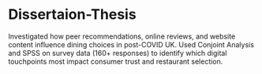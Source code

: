 # Dissertaion-Thesis
Investigated how peer recommendations, online reviews, and website content influence dining choices in post-COVID UK. Used Conjoint Analysis and SPSS on survey data (160+ responses) to identify which digital touchpoints most impact consumer trust and restaurant selection.
